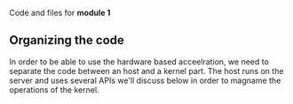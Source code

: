 Code and files for **module 1**

## Organizing the code
In order to be able to use the hardware based acceelration, we need to separate the code between an host and a kernel part.  The host runs on the server and uses several APIs we'll discuss below in order to magname the operations of the kernel.
